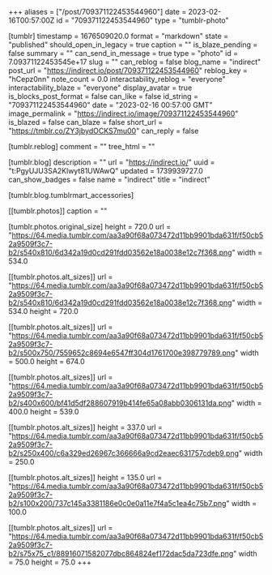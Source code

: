 +++
aliases = ["/post/709371122453544960"]
date = 2023-02-16T00:57:00Z
id = "709371122453544960"
type = "tumblr-photo"

[tumblr]
timestamp = 1676509020.0
format = "markdown"
state = "published"
should_open_in_legacy = true
caption = ""
is_blaze_pending = false
summary = ""
can_send_in_message = true
type = "photo"
id = 7.09371122453545e+17
slug = ""
can_reblog = false
blog_name = "indirect"
post_url = "https://indirect.io/post/709371122453544960"
reblog_key = "hCepz0nn"
note_count = 0.0
interactability_reblog = "everyone"
interactability_blaze = "everyone"
display_avatar = true
is_blocks_post_format = false
can_like = false
id_string = "709371122453544960"
date = "2023-02-16 00:57:00 GMT"
image_permalink = "https://indirect.io/image/709371122453544960"
is_blazed = false
can_blaze = false
short_url = "https://tmblr.co/ZY3jbydOCKS7mu00"
can_reply = false

[tumblr.reblog]
comment = ""
tree_html = ""

[tumblr.blog]
description = ""
url = "https://indirect.io/"
uuid = "t:PgyUJU3SA2Klwyt81UWAwQ"
updated = 1739939727.0
can_show_badges = false
name = "indirect"
title = "indirect"

[tumblr.blog.tumblrmart_accessories]

[[tumblr.photos]]
caption = ""

[tumblr.photos.original_size]
height = 720.0
url = "https://64.media.tumblr.com/aa3a90f68a073472d11bb9901bda631f/f50cb52a9509f3c7-b2/s540x810/6d342a19d0cd291fdd03562e18a0038e12c7f368.png"
width = 534.0

[[tumblr.photos.alt_sizes]]
url = "https://64.media.tumblr.com/aa3a90f68a073472d11bb9901bda631f/f50cb52a9509f3c7-b2/s540x810/6d342a19d0cd291fdd03562e18a0038e12c7f368.png"
width = 534.0
height = 720.0

[[tumblr.photos.alt_sizes]]
url = "https://64.media.tumblr.com/aa3a90f68a073472d11bb9901bda631f/f50cb52a9509f3c7-b2/s500x750/7559652c8694e6547ff304d1761700e398779789.png"
width = 500.0
height = 674.0

[[tumblr.photos.alt_sizes]]
url = "https://64.media.tumblr.com/aa3a90f68a073472d11bb9901bda631f/f50cb52a9509f3c7-b2/s400x600/bf41d5df288607919b414fe65a08abb0306131da.png"
width = 400.0
height = 539.0

[[tumblr.photos.alt_sizes]]
height = 337.0
url = "https://64.media.tumblr.com/aa3a90f68a073472d11bb9901bda631f/f50cb52a9509f3c7-b2/s250x400/c6a329ed26967c366666a9cd2eaec631757cdeb9.png"
width = 250.0

[[tumblr.photos.alt_sizes]]
height = 135.0
url = "https://64.media.tumblr.com/aa3a90f68a073472d11bb9901bda631f/f50cb52a9509f3c7-b2/s100x200/737c145a3381186e0c0e0a11e7f4a5c1ea4c75b7.png"
width = 100.0

[[tumblr.photos.alt_sizes]]
url = "https://64.media.tumblr.com/aa3a90f68a073472d11bb9901bda631f/f50cb52a9509f3c7-b2/s75x75_c1/88916071582077dbc864824ef172dac5da723dfe.png"
width = 75.0
height = 75.0
+++
